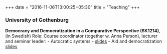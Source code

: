+++
date = "2016-11-06T13:00:25+05:30"
title = "Teaching"
+++

### University of Gothenburg
**Democracy and Democratization in a Comparative Perspective (SK1214)**, (in Swedish)
Role: Course coordinator (together w. Anna Person), lecturer and seminar leader:
    - Autocratic systems - [slides](https://tannenberg.github.io/autocratic-regimes/)
    - Aid and democratization [slides](http://tannenberg.github.io/aid-lecture/)

